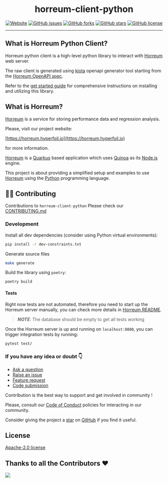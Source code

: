 <div align="center">

# horreum-client-python

<a href="https://horreum.hyperfoil.io/"><img alt="Website" src="https://img.shields.io/website?up_message=live&url=https%3A%2F%2Fhorreum.hyperfoil.io/"></a>
<a href="https://github.com/Hyperfoil/horreum-client-python/issues"><img alt="GitHub issues" src="https://img.shields.io/github/issues/Hyperfoil/horreum-client-python"></a>
<a href="https://github.com/Hyperfoil/horreum-client-python/fork"><img alt="GitHub forks" src="https://img.shields.io/github/forks/Hyperfoil/horreum-client-python"></a>
<a href="https://github.com/Hyperfoil/horreum-client-python/stargazers"><img alt="GitHub stars" src="https://img.shields.io/github/stars/Hyperfoil/horreum-client-python"></a>
<a href="https://github.com/Hyperfoil/horreum-client-python/blob/main/LICENSE"><img alt="GitHub license" src="https://img.shields.io/github/license/Hyperfoil/horreum-client-python"></a> 

</div>

---
## What is Horreum Python Client?

Horreum python client is a high-level python library to interact with [Horreum](#what-is-horreum) web server.

The raw client is generated using [kiota](https://github.com/microsoft/kiota) openapi generator tool starting from 
the [Horreum OpenAPI spec](https://github.com/Hyperfoil/Horreum/blob/master/docs/site/content/en/openapi/openapi.yaml).

Refer to the [get started guide](docs/GET_STARTED.md) for comprehensive instructions on installing and utilizing this library.

## What is Horreum?

[Horreum](https://github.com/Hyperfoil/Horreum) is a service for storing performance data and regression analysis.

Please, visit our project website: 

[https://horreum.hyperfoil.io](https://horreum.hyperfoil.io)

for more information.

[Horreum](https://github.com/Hyperfoil/Horreum) is a [Quarkus](https://quarkus.io/) based application which uses
[Quinoa](https://quarkiverse.github.io/quarkiverse-docs/quarkus-quinoa/dev/) as its [Node.js](https://nodejs.org/en) engine.

This project is about providing a simplified setup and examples to use 
[Horreum](https://github.com/Hyperfoil/Horreum) using the [Python](https://www.python.org/) programming language.

## 🧑‍💻 Contributing

Contributions to `horreum-client-python` Please check our [CONTRIBUTING.md](./CONTRIBUTING.md)

### Development

Install all dev dependencies (consider using Python virtual environments):
```bash
pip install -r dev-constraints.txt
```

Generate source files
```bash
make generate
```

Build the library using `poetry`:
```bash
poetry build
```

#### Tests

Right now tests are not automated, therefore you need to start up the Horreum server manually, 
you can check more details in [Horreum README](https://github.com/Hyperfoil/Horreum/blob/master/README.md#getting-started-with-development-server).

> **_NOTE_**: The database should be empty to get all tests working

Once the Horreum server is up and running on `localhost:8080`, you can trigger integration tests by running:
```bash
pytest test/
```

### If you have any idea or doubt 👇

* [Ask a question](https://github.com/Hyperfoil/horreum-client-python/discussions)
* [Raise an issue](https://github.com/Hyperfoil/horreum-client-python/issues)
* [Feature request](https://github.com/Hyperfoil/horreum-client-python/issues)
* [Code submission](https://github.com/Hyperfoil/horreum-client-python/pulls)

Contribution is the best way to support and get involved in community !

Please, consult our [Code of Conduct](./CODE_OF_CONDUCT.md) policies for interacting in our
community.

Consider giving the project a [star](https://github.com/Hyperfoil/horreum-client-python/stargazers) on
[GitHub](https://github.com/Hyperfoil/horreum-client-python/) if you find it useful.

## License

[Apache-2.0 license](https://opensource.org/licenses/Apache-2.0)

## Thanks to all the Contributors ❤️

<img src="https://contrib.rocks/image?repo=Hyperfoil/horreum-client-python" />
